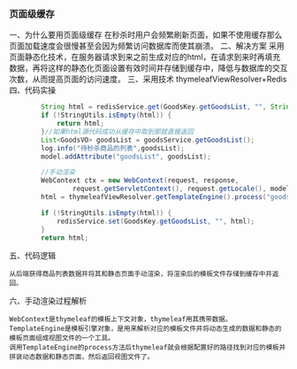 ### 页面级缓存
一、为什么要用页面级缓存
在秒杀时用户会频繁刷新页面，如果不使用缓存那么页面加载速度会很慢甚至会因为频繁访问数据库而使其崩溃。
二、解决方案
采用页面静态化技术，在服务器请求到来之前生成对应的html，在请求到来时再填充数据，再将这样的静态化页面设置有效时间并存储到缓存中，降低与数据库的交互次数，从而提高页面的访问速度。
三、采用技术
thymeleafViewResolver+Redis
四、代码实操
````java
		String html = redisService.get(GoodsKey.getGoodsList, "", String.class);//从缓存中获取html源代码
        if (!StringUtils.isEmpty(html)) {
            return html;
        }//如果html源代码成功从缓存中取到那就直接返回
        List<GoodsVO> goodsList = goodsService.getGoodsList();
        log.info("待秒杀商品的列表",goodsList);
        model.addAttribute("goodsList", goodsList);

        //手动渲染
        WebContext ctx = new WebContext(request, response,
                request.getServletContext(), request.getLocale(), model.asMap());
        html = thymeleafViewResolver.getTemplateEngine().process("goods_list", ctx);

        if (!StringUtils.isEmpty(html)) {
            redisService.set(GoodsKey.getGoodsList, "", html);
        }
        return html;
````
五、代码逻辑
```
从后端获得商品列表数据并将其和静态页面手动渲染，将渲染后的模板文件存储到缓存中并返回。
```
六、手动渲染过程解析
```
WebContext是thymeleaf的模板上下文对象，thymeleaf用其携带数据。
TemplateEngine是模板引擎对象，是用来解析对应的模板文件并将动态生成的数据和静态的模板页面组成视图文件的一个工具。
调用TemplateEngine的process方法后thymeleaf就会根据配置好的路径找到对应的模板并拼装动态数据和静态页面，然后返回视图文件了。